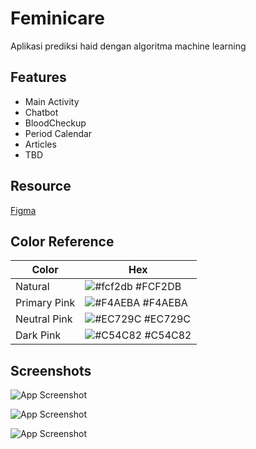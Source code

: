 
# Feminicare
Aplikasi prediksi haid dengan algoritma machine learning


## Features

- Main Activity
- Chatbot
- BloodCheckup
- Period Calendar
- Articles
- TBD


## Resource

[Figma](https://www.figma.com/file/2JDyRDLeqlxuIm6rBbEHDU/Capstone?type=design&node-id=4-8&mode=design&t=bKbGi4ZUoaIJA353-0)

## Color Reference

| Color             | Hex                                                                |
| ----------------- | ------------------------------------------------------------------ |
| Natural | ![#fcf2db](https://via.placeholder.com/10/fcf2db?text=+) #FCF2DB |
| Primary Pink | ![#F4AEBA](https://via.placeholder.com/10/F4AEBA?text=+) #F4AEBA |
| Neutral Pink | ![#EC729C](https://via.placeholder.com/10/EC729C?text=+) #EC729C |
| Dark Pink | ![#C54C82](https://via.placeholder.com/10/C54C82?text=+) #C54C82 |


## Screenshots

![App Screenshot](https://i.imgur.com/iWNAb8U.png)

![App Screenshot](https://i.imgur.com/a1Z67Xf.png)

![App Screenshot](https://i.imgur.com/VNgqrvW.png)
